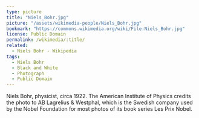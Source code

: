 ```yaml
---
type: picture
title: "Niels_Bohr.jpg"
picture: "/assets/wikimedia-people/Niels_Bohr.jpg"
bookmark: "https://commons.wikimedia.org/wiki/File:Niels_Bohr.jpg"
license: Public Domain
permalink: /wikimedia/:title/
related:
  - Niels Bohr - Wikipedia
tags:
  - Niels Bohr
  - Black and White
  - Photograph
  - Public Domain
---
```

Niels Bohr, physicist, circa 1922. The American Institute of Physics credits the photo to AB Lagrelius & Westphal, which is the Swedish company used by the Nobel Foundation for most photos of its book series Les Prix Nobel.